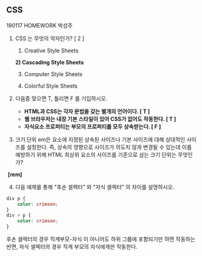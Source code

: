 ## CSS

190117 HOMEWORK 박성주



1. CSS 는 무엇의 약자인가? [ 2 ]

   1) Creative Style Sheets

   **2) Cascading Style Sheets**

   3) Computer Style Sheets

   4) Colorful Style Sheets



2. 다음중 맞으면 T, 틀리면 F 를 기입하시오.

   - **HTML과 CSS는 각자 문법을 갖는 별개의 언어이다. [ T ]**
   - **웹 브라우저는 내장 기본 스타일이 있어 CSS가 없어도 작동한다. [ T ]**
   - **자식요소 프로퍼티는 부모의 프로퍼티를 모두 상속받는다. [ F ]**



3. 크기 단위 em은 요소에 지정된 상속된 사이즈나 기본 사이즈에 대해 상대적인 사이즈를 설정한다. 즉, 상속의 영향으로 사이즈가 의도치 않게 변경될 수 있는데 이를 예방하기 위해 HTML 최상위 요소의 사이즈를 기준으로 삼는 크기 단위는 무엇인가?

​	**[rem]**



4. 다음 예제를 통해 "후손 셀렉터" 와 "자식 셀렉터" 의 차이를 설명하시오.



```css
div p {
    color: crimson;
}
div > p {
    color: crimson;
}
```

후손 셀렉터의 경우 직계부모-자식 이 아니어도 하위 그룹에 포함되기만 하면 작동하는 반면, 자식 셀렉터의 경우 직계 부모의 자식에게만 작동한다.